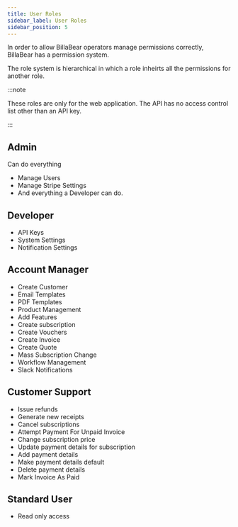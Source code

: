 ```yaml
---
title: User Roles
sidebar_label: User Roles
sidebar_position: 5
---
```

In order to allow BillaBear operators manage permissions correctly, BillaBear has a permission system. 

The role system is hierarchical in which a role inheirts all the permissions for another role.

:::note

These roles are only for the web application. The API has no access control list other than an API key.

:::

## Admin

Can do everything

* Manage Users
* Manage Stripe Settings
* And everything a Developer can do.

## Developer

* API Keys
* System Settings
* Notification Settings


## Account Manager

* Create Customer
* Email Templates
* PDF Templates
* Product Management
* Add Features
* Create subscription
* Create Vouchers
* Create Invoice
* Create Quote
* Mass Subscription Change
* Workflow Management
* Slack Notifications

## Customer Support

* Issue refunds
* Generate new receipts
* Cancel subscriptions
* Attempt Payment For Unpaid Invoice
* Change subscription price
* Update payment details for subscription
* Add payment details
* Make payment details default
* Delete payment details
* Mark Invoice As Paid


## Standard User

* Read only access